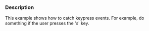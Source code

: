 ### Description

This example shows how to catch keypress events. For example, do something if the user presses the 's' key.

